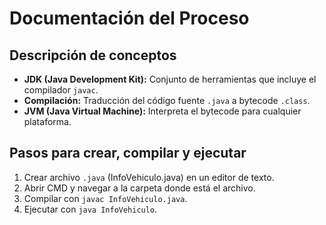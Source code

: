 # Documentación del Proceso

## Descripción de conceptos
- **JDK (Java Development Kit):** Conjunto de herramientas que incluye el compilador `javac`.
- **Compilación:** Traducción del código fuente `.java` a bytecode `.class`.
- **JVM (Java Virtual Machine):** Interpreta el bytecode para cualquier plataforma.

## Pasos para crear, compilar y ejecutar
1. Crear archivo `.java` (InfoVehiculo.java) en un editor de texto.
2. Abrir CMD y navegar a la carpeta donde está el archivo.
3. Compilar con `javac InfoVehiculo.java`.
4. Ejecutar con `java InfoVehiculo`.

